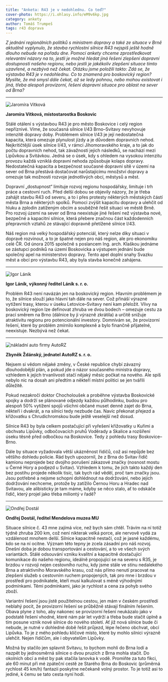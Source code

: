 ```yaml
---
title: "Anketa: R43 je v nedohlednu. Co teď?"
cover-photo: https://i.ohlasy.info/eM9v6kp.jpg
category: ankety
author: Tomáš Trumpeš
tags: r43 doprava
---
```


*Z jednání regionálních politiků s ministrem dopravy a také ze situace v Brně aktuálně vyplynulo, že stavba rychlostní silnice R43 nejspíš ještě hodně dlouho nebude na pořadu dne. Pomocí ankety chceme zprostředkovat relevantní názory na to, jestli je možné hledat jiná řešení zlepšení dopravní dostupnosti našeho regionu, nebo jestli je jakékoliv zlepšení situace tímto uzavřené, a nezbývá než čekat. Otázku jsme položili takto: Zdá se, že výstavba R43 je v nedohlednu. Co to znamená pro boskovický region? Myslíte, že má smysl dále čekat, až se ledy pohnou, nebo mohou existovat i jiná, třeba alespoň provizorní, řešení dopravní situace pro oblast na sever od Brna?*

---

<img src="https://i.ohlasy.info/vqE4sTi.jpg" class="profile-picture" alt="Jaromíra Vítková">

**Jaromíra Vítková, místostarostka Boskovic**

Stálé otálení s výstavbou R43 je pro město Boskovice i celý region nepříznivé. Víme, že současná silnice I/43 Brno–Svitavy nevyhovuje intenzitě dopravy doby. Problémem silnice I/43 je její nedostatečná kapacita, která omezuje plynulost jízdy a je důvodem dopravních nehod. Nejkritičtější úsek silnice I/43, v rámci Jihomoravského kraje, a to jak do počtu dopravních nehod, tak závažnosti jejich následků, se nachází mezi Lipůvkou a Svitávkou. Jedná se o úsek, kdy s ohledem na vysokou intenzitu provozu každá vzniklá dopravní nehoda způsobuje kolaps dopravy. Nedostatečná kapacita a bezpečnost současné dopravní sítě v území na sever od Brna přestává dostačovat narůstajícímu množství dopravy a omezuje tak možnosti rozvoje jednotlivých obcí, městysů a měst. 

Dopravní „dostupnost“ limituje rozvoj regionu hospodářsky, limituje i trh práce a cestovní ruch.  Před delší dobou se objevily názory, že je třeba zahájit stavbu R43 od severu, a to i přes protesty některých městských částí města Brna a některých spolků. Pomoci zvýšit kapacitu dopravy a ulehčit od hluku a zplodin zatíženým obcím a souběžně řešit situaci ve městě Brně.
Pro rozvoj území na sever od Brna neexistuje jiné řešení než výstavba nové, bezpečné a kapacitní silnice, která přebere značnou část každodenních přepravních vztahů ze stávající dopravně přetížené silnice I/43.

Náš region má velký hospodářský potenciál, který nelze díky situaci v dopravě rozvinout, a to je špatné nejen pro náš region, ale pro ekonomiku celé ČR. Od února 2015 společně s poslancem Ing. arch. Klaškou jednáme se zástupci podniků na území Boskovicka  a výstupem jednání bude společný apel na ministerstvo dopravy. Tento apel doplní snahy Svazku měst a obcí pro výstavbu R43, aby byla stavba konečně zahájena.

---

<img src="https://i.ohlasy.info/Rovnr5Z.jpg" class="profile-picture" alt="Igor Láník">

**Igor Láník, výkonný ředitel Láník s. r. o.**

Problém R43 není navázán jen na boskovický region. Hlavním problémem je to, že silnice slouží jako hlavní tah dále na sever. Což přináší výrazné vytížení trasy, kterou v úseku Letovice–Svitavy není kam přeložit. Vlivy na boskovický region lze definovat zhruba ve dvou bodech – omezuje cestu za prací směrem na Brno (dálnice by ji výrazně zkrátila) a určitě snižuje atraktivitu regionu pro potencionální investory. Domnívám se, že provizorní řešení, které by problém zmírnilo komplexně a bylo finančně přijatelné, neexistuje. Nezbývá než čekat.

---

<img src="https://i.ohlasy.info/ug13tas.jpg" class="profile-picture" alt="nákladní auto firmy AutoRZ">

**Zbyněk Ždánský, jednatel AutoRZ s. r. o.**

Nejsem si vědom nějaké změny, v České republice chybí závazný dlouhodobější plán, a pokud jde o názor současného ministra dopravy, vzhledem k jejich trvanlivosti stačí nějaký měsíc počkat na nového. Ale spíš nebylo nic na dosah ani předtím a někteří místní politici se jen tvářili důležitě.

Pokud nezakročí doktor Chocholoušek a proběhne výstavba Boskovické spojky a dodrží se plánované odjezdy každou půlhodinku, budou pro alespoň 50% vytížení spojů všichni občané muset denně zajet do Brna, někteří i dvakrát, a na silnici tedy nezbude čas. Navíc překonat přejezd a křižovatku s Chrudichromskou bude ještě veselejší než dosud.

Silnice R43 by byla celkem postačující při vyřešení křižovatky u Kuřimi a obchvatu Lipůvky, odbočovacích pruhů Voděrady a Skalice a rozšíření úseku těsně před odbočkou na Boskovice. Tedy z pohledu trasy Boskovice–Brno.

Dále by situace vyžadovala větší ukázněnost řidičů, což asi nepůjde bez většího dohledu policie. Rád bych upozornil, že z Brna do Svitav řidič kamionu neprojede bez dvojího porušení zákazové značky (nosnost mostu u Černé Hory a podjezd u Svitav). Vzhledem k tomu, že jich takto každý den bez postihu projede několik tisíc, tak bych rád věděl, proč tam značky jsou. Jsou potřebné a nejsme schopni dohlédnout na dodržování, nebo jejich dodržování nechceme, protože by zatížilo Černou Horu a Hradec nad Svitavou, ale alibisticky je tam máme, kdyby se něco stalo, ať to odskáče řidič, který projel jako třeba miliontý v řadě?

---

<img src="https://i.ohlasy.info/pgWY30K.jpg" class="profile-picture" alt="Ondřej Dostál">

**Ondřej Dostál, ředitel Mendelova muzea MU**

Situace silnice č. 43 mne zajímá více, než bych sám chtěl. Trávím na ní totiž týdně zhruba 200 km, což není nikterak velká porce, ale nervově vydá za vzdálenost mnohem delší. Silnice kapacitně nestačí, což je jasné každému, kdo se na ní ocitne. Význam této tepny je zcela zásadní pro náš rozvoj. Dnešní doba je dobou transportování a cestování, a to ve všech svých variantách. Stálé odsouvání vzniku kvalitní a kapacitně dostačující komunikace do našeho regionu, ideálně propojující se na severu s R35, je brzdou v rozvoji nejen cestovního ruchu, kdy jsme stále ve stínu nedalekého Brna a atraktivního Moravského krasu, což nás přímo nenutí pracovat na zlepšení služeb s cestovním ruchem propojených, tak pro mne i brzdou v prostředí pro podnikatele, kteří musí kalkulovat s méně výhodnými podmínkami. Těmi podmínkami, jako je rychlost a cena za pohyb svého zboží.

Variantní řešení jsou jistě použitelnou cestou, jen mám v českém prostředí neblahý pocit, že provizorní řešení se průběžně stávají finálním řešením. Obava plyne z toho, aby nakonec se provizorní řešení neukázalo jako v podstatě řešení vhodné, které nám pár let vydrží a třeba bude stačit úplně a tím posune vznik nové silnice do nového století. Ať již nová silnice bude či nebude, je nutné v dohledné době řešit průjezd, lépe řečeno obchvat, obcí Lipůvka. To je z mého pohledu klíčové místo, které by mohlo silnici výrazně ulehčit. Nejen řidičům, ale i obyvatelům Lipůvky. 

Možná by stačilo jen splavnit Svitavu, to bychom mohli do Brna lodí a nazpět by jednosměrná silnice o dvou pruzích z Brna mohla stačit. Do okolních obcí a měst by pak stačila lanovka k vodě. Promiňte za tuto fikci, ale 60 minut při mé zpáteční cestě ze Starého Brna do Boskovic (průměrná rychlost 45 km/h) fantazii poskytne nečekaně volný prostor. To je totiž asi to jediné, k čemu se tato cesta nyní hodí.
